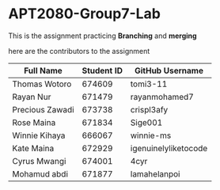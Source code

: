 # APT2080-Group7-Lab
This is the assignment practicing **Branching** and **merging**

here are the contributors to the assignment

| Full Name | Student ID | GitHub Username |
|------------|------------|-----------------|
| Thomas Wotoro | 674609 | tomi3-11 |
| Rayan Nur  | 671479 | rayanmohamed7 |
| Precious Zawadi | 673738 | crispl3afy |
| Rose Maina | 671834 | Sige001 |
| Winnie Kihaya | 666067 | winnie-ms |
| Kate Maina | 672929 | igenuinelyliketocode |
| Cyrus Mwangi | 674001 | 4cyr |
| Mohamud abdi | 671877 | lamahelanpoi |





